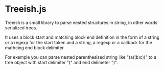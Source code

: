 # Treeish.js

Treeish is a small library to parse nested structures in string, in other words serialized trees.

It uses a block start and matching block end definition in the form of a string or a regexp for the start token and a string, a regexp or a callback for the mathcing end block delimiter.

For exemple you can parse nested parenthesised string like "(a((b)c))" to a tree object with start delimiter "(" and end delimeter ")".

